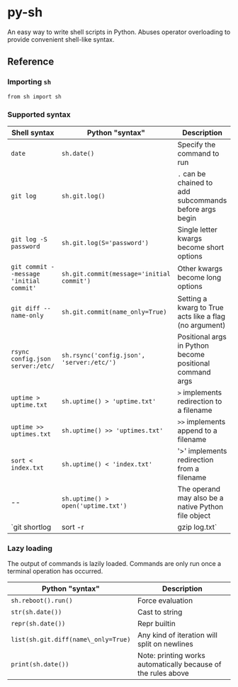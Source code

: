 # py-sh

An easy way to write shell scripts in Python. Abuses operator overloading to provide convenient shell-like syntax. 

## Reference

### Importing `sh`
`from sh import sh`

### Supported syntax

| Shell syntax                            | Python "syntax"                                             | Description                                                |
|-----------------------------------------|-------------------------------------------------------------|------------------------------------------------------------|
| `date`                                  | `sh.date()`                                                 | Specify the command to run                                 |
| `git log`                               | `sh.git.log()`                                              | `.` can be chained to add subcommands before args begin    |
| `git log -S password`                   | `sh.git.log(S='password')`                                  | Single letter kwargs become short options                  |
| `git commit --message 'initial commit'` | `sh.git.commit(message='initial commit')`                   | Other kwargs become long options                           |
| `git diff --name-only`                  | `sh.git.commit(name_only=True)`                            | Setting a kwarg to True acts like a flag (no argument)     |
| `rsync config.json server:/etc/`        | `sh.rsync('config.json', 'server:/etc/')`                   | Positional args in Python become positional command args   |
| `uptime > uptime.txt`                   | `sh.uptime() > 'uptime.txt'`                                | `>` implements redirection to a filename                   |
| `uptime >> uptimes.txt`                 | `sh.uptime() >> 'uptimes.txt'`                              | `>>` implements append to a filename                       |
| `sort < index.txt`                      | `sh.uptime() < 'index.txt'`                                 | '>' implements redirection from a filename                 |
| --                                      | `sh.uptime() > open('uptime.txt')`                          | The operand may also be a native Python file object        |
| `git shortlog | sort -r | gzip log.txt` | `sh.git.shortlog()` \| `sh.sort(r=True)`  \| `sh.gzip('log.txt')` | \| implements a pipeline between processes                |


### Lazy loading
The output of commands is lazily loaded. Commands are only run once a terminal operation has occurred.

| Python "syntax"                     | Description                                                   |
|-------------------------------------|---------------------------------------------------------------|
| `sh.reboot().run()`                 | Force evaluation                                              |
| `str(sh.date())`                    | Cast to string                                                |
| `repr(sh.date())`                   | Repr builtin                                                  |
| `list(sh.git.diff(name\_only=True)` | Any kind of iteration will split on newlines                  |
| `print(sh.date())`                  | Note: printing works automatically because of the rules above |

